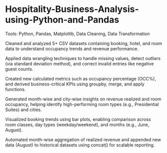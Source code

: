 # Hospitality-Business-Analysis-using-Python-and-Pandas
Tools: Python, Pandas, Matplotlib, Data Cleaning, Data Transformation

Cleaned and analyzed 5+ CSV datasets containing booking, hotel, and room data to understand occupancy trends and revenue performance.

Applied data wrangling techniques to handle missing values, detect outliers (via standard deviation method), and correct invalid entries like negative guest counts.

Created new calculated metrics such as occupancy percentage (OCC%), and derived business-critical KPIs using groupby, merge, and apply functions.

Generated month-wise and city-wise insights on revenue realized and room occupancy, helping identify high-performing room types (e.g., Presidential Suites) and cities.

Visualized booking trends using bar plots, enabling comparison across room classes, day types (weekday/weekend), and months (e.g., June, August).

Automated month-wise aggregation of realized revenue and appended new data (August) to historical datasets using concat() for scalable reporting.
